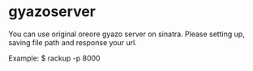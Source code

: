 gyazoserver
===========

You can use original oreore gyazo server on sinatra.
Please setting up, saving file path and response your url.

Example:
$ rackup -p 8000
